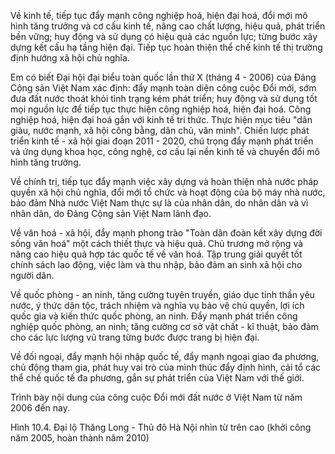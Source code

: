 Về kinh tế, tiếp tục đẩy mạnh công nghiệp hoá, hiện đại hoá, đổi mới mô hình tăng trưởng và cơ cấu kinh tế, nâng cao chất lượng, hiệu quả, phát triển bền vững; huy động và sử dụng có hiệu quả các nguồn lực; từng bước xây dựng kết cấu hạ tầng hiện đại. Tiếp tục hoàn thiện thể chế kinh tế thị trường định hướng xã hội chủ nghĩa.

Em có biết
Đại hội đại biểu toàn quốc lần thứ X (tháng 4 - 2006) của Đảng Cộng sản Việt Nam xác định: đẩy mạnh toàn diện công cuộc Đổi mới, sớm đưa đất nước thoát khỏi tình trạng kém phát triển; huy động và sử dụng tốt mọi nguồn lực để tiếp tục thực hiện công nghiệp hoá, hiện đại hoá. Công nghiệp hoá, hiện đại hoá gắn với kinh tế tri thức. Thực hiện mục tiêu "dân giàu, nước mạnh, xã hội công bằng, dân chủ, văn minh". Chiến lược phát triển kinh tế - xã hội giai đoạn 2011 - 2020, chú trọng đẩy mạnh phát triển và ứng dụng khoa học, công nghệ, cơ cấu lại nền kinh tế và chuyển đổi mô hình tăng trưởng.

Về chính trị, tiếp tục đẩy mạnh việc xây dựng và hoàn thiện nhà nước pháp quyền xã hội chủ nghĩa, đổi mới tổ chức và hoạt động của bộ máy nhà nước, bảo đảm Nhà nước Việt Nam thực sự là của nhân dân, do nhân dân và vì nhân dân, do Đảng Cộng sản Việt Nam lãnh đạo.

Về văn hoá - xã hội, đẩy mạnh phong trào "Toàn dân đoàn kết xây dựng đời sống văn hoá" một cách thiết thực và hiệu quả. Chủ trương mở rộng và nâng cao hiệu quả hợp tác quốc tế về văn hoá. Tập trung giải quyết tốt chính sách lao động, việc làm và thu nhập, bảo đảm an sinh xã hội cho người dân.

Về quốc phòng - an ninh, tăng cường tuyên truyền, giáo dục tinh thần yêu nước, ý thức dân tộc, trách nhiệm và nghĩa vụ bảo vệ chủ quyền, lợi ích quốc gia và kiến thức quốc phòng, an ninh. Đẩy mạnh phát triển công nghiệp quốc phòng, an ninh; tăng cường cơ sở vật chất - kĩ thuật, bảo đảm cho các lực lượng vũ trang từng bước được trang bị hiện đại.

Về đối ngoại, đẩy mạnh hội nhập quốc tế, đẩy mạnh ngoại giao đa phương, chủ động tham gia, phát huy vai trò của mình thúc đẩy định hình, cải tổ các thể chế quốc tế đa phương, gắn sự phát triển của Việt Nam với thế giới.

Trình bày nội dung của công cuộc Đổi mới đất nước ở Việt Nam từ năm 2006 đến nay.

Hình 10.4. Đại lộ Thăng Long - Thủ đô Hà Nội nhìn từ trên cao (khởi công năm 2005, hoàn thành năm 2010)